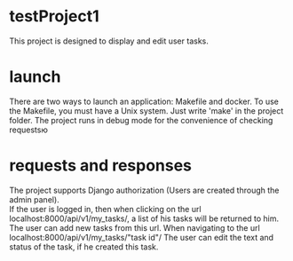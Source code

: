 # testProject1


This project is designed to display and edit user tasks.


# launch

There are two ways to launch an application:
Makefile and docker.
To use the Makefile, you must have a Unix system. Just write 'make' in the project folder.
The project runs in debug mode for the convenience of checking requestsю

# requests and responses

The project supports Django authorization (Users are created through the admin panel).  
If the user is logged in, then when clicking on the url localhost:8000/api/v1/my_tasks/, 
a list of his tasks will be returned to him. The user can add new tasks from this url.
When navigating to the url localhost:8000/api/v1/my_tasks/"task id"/ 
The user can edit the text and status of the task, if he created this task.
